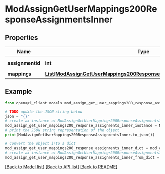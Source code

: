 # ModAssignGetUserMappings200ResponseAssignmentsInner


## Properties

Name | Type | Description | Notes
------------ | ------------- | ------------- | -------------
**assignmentid** | **int** | assignment id | [optional] 
**mappings** | [**List[ModAssignGetUserMappings200ResponseAssignmentsInnerMappingsInner]**](ModAssignGetUserMappings200ResponseAssignmentsInnerMappingsInner.md) |  | [optional] 

## Example

```python
from openapi_client.models.mod_assign_get_user_mappings200_response_assignments_inner import ModAssignGetUserMappings200ResponseAssignmentsInner

# TODO update the JSON string below
json = "{}"
# create an instance of ModAssignGetUserMappings200ResponseAssignmentsInner from a JSON string
mod_assign_get_user_mappings200_response_assignments_inner_instance = ModAssignGetUserMappings200ResponseAssignmentsInner.from_json(json)
# print the JSON string representation of the object
print(ModAssignGetUserMappings200ResponseAssignmentsInner.to_json())

# convert the object into a dict
mod_assign_get_user_mappings200_response_assignments_inner_dict = mod_assign_get_user_mappings200_response_assignments_inner_instance.to_dict()
# create an instance of ModAssignGetUserMappings200ResponseAssignmentsInner from a dict
mod_assign_get_user_mappings200_response_assignments_inner_from_dict = ModAssignGetUserMappings200ResponseAssignmentsInner.from_dict(mod_assign_get_user_mappings200_response_assignments_inner_dict)
```
[[Back to Model list]](../README.md#documentation-for-models) [[Back to API list]](../README.md#documentation-for-api-endpoints) [[Back to README]](../README.md)



